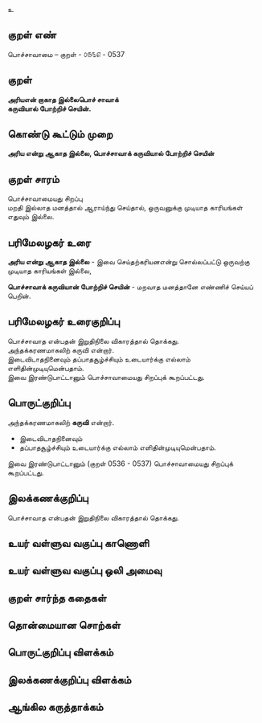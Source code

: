 உ

## குறள் எண் 

பொச்சாவாமை  – குறள் - ௦௫௩௭ - 0537  

## குறள் 

**அரியஎன் றாகாத இல்லைபொச் சாவாக்  
கருவியால் போற்றிச் செயின்.**

## கொண்டு கூட்டும் முறை

**அரிய என்று ஆகாத இல்லை, பொச்சாவாக் கருவியால் போற்றிச் செயின்**  

## குறள் சாரம் 

பொச்சாவாமையது சிறப்பு  
மறதி இல்லாத மனத்தால் ஆராய்ந்து செய்தால், ஒருவனுக்கு முடியாத காரியங்கள் எதுவும் இல்லை.  

## பரிமேலழகர் உரை

**அரிய என்று ஆகாத இல்லை** - இவை செய்தற்கரியனஎன்று சொல்லப்பட்டு ஒருவற்கு முடியாத காரியங்கள் இல்லை,  

**பொச்சாவாக் கருவியான் போற்றிச் செயின்** - மறவாத மனத்தானே எண்ணிச் செய்யப் பெறின்.  

## பரிமேலழகர் உரைகுறிப்பு   

பொச்சாவாத என்பதன் இறுதிநிலை விகாரத்தால் தொக்கது.  
அந்தக்கரணமாகலிற் கருவி என்றார்.  
இடைவிடாதநினைவும் தப்பாதசூழ்ச்சியும் உடையார்க்கு எல்லாம் எளிதின்முடியுமென்பதாம்.  
இவை இரண்டுபாட்டானும் பொச்சாவாமையது சிறப்புக் கூறப்பட்டது.   

## பொருட்குறிப்பு 

அந்தக்கரணமாகலிற் **கருவி** என்றார்.  

* இடைவிடாதநினைவும்  
* தப்பாதசூழ்ச்சியும் உடையார்க்கு எல்லாம் எளிதின்முடியுமென்பதாம்.  

இவை இரண்டுபாட்டானும் (குறள் 0536 - 0537) பொச்சாவாமையது சிறப்புக் கூறப்பட்டது.   

## இலக்கணக்குறிப்பு  

பொச்சாவாத என்பதன் இறுதிநிலை விகாரத்தால் தொக்கது.   

## உயர் வள்ளுவ வகுப்பு காணொளி


## உயர் வள்ளுவ வகுப்பு ஒலி அமைவு 

 
## குறள் சார்ந்த கதைகள் 


## தொன்மையான சொற்கள்


## பொருட்குறிப்பு விளக்கம்


## இலக்கணக்குறிப்பு விளக்கம்


## ஆங்கில கருத்தாக்கம் 


